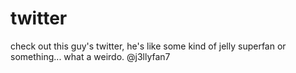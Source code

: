 # twitter

check out this guy's twitter, he's like some kind of jelly superfan or something... what a weirdo.
@j3llyfan7
